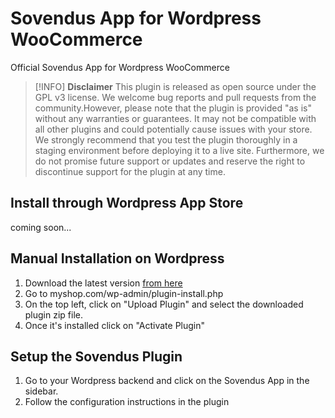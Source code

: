 # Sovendus App for Wordpress WooCommerce

Official Sovendus App for Wordpress WooCommerce

> [!INFO]
> **Disclaimer**
> This plugin is released as open source under the GPL v3 license. We welcome bug reports and pull requests from the community.However, please note that the plugin is provided "as is" without any warranties or guarantees. It may not be compatible with all other plugins and could potentially cause issues with your store. We strongly recommend that you test the plugin thoroughly in a staging environment before deploying it to a live site. Furthermore, we do not promise future support or updates and reserve the right to discontinue support for the plugin at any time.

## Install through Wordpress App Store

coming soon...

## Manual Installation on Wordpress

1. Download the latest version [from here](https://github.com/Sovendus-GmbH/Sovendus-Wordpress-WooCommerce-Voucher-Network-and-Checkout-Benefits-Plugin/raw/refs/heads/main/releases/sovendus_app_wordpress_latest.zip)
2. Go to myshop.com/wp-admin/plugin-install.php
3. On the top left, click on "Upload Plugin" and select the downloaded plugin zip file.
4. Once it's installed  click on "Activate Plugin"

## Setup the Sovendus Plugin

1. Go to your Wordpress backend and click on the Sovendus App in the sidebar.
2. Follow the configuration instructions in the plugin
